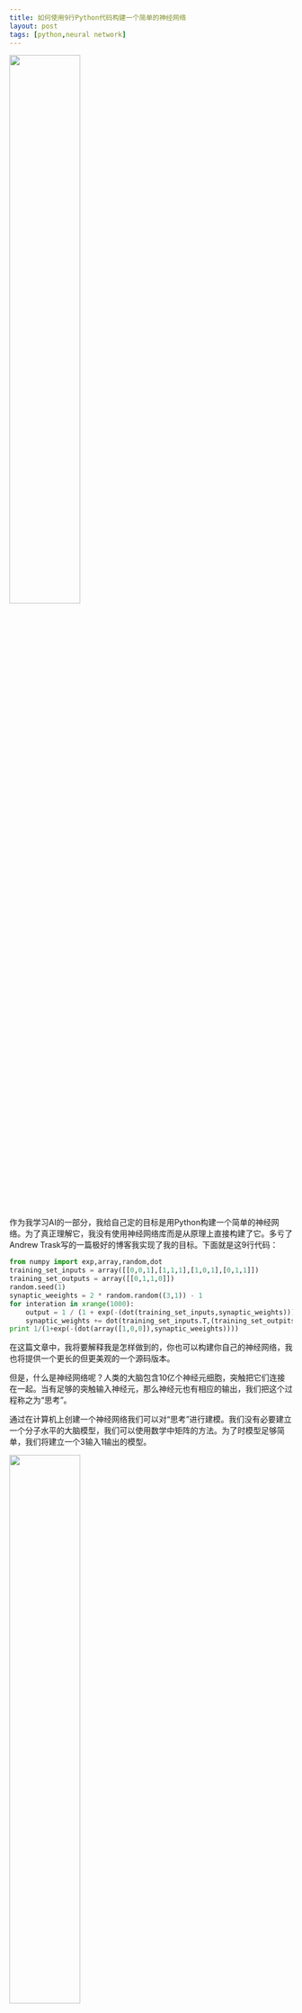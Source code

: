 ```yaml
---
title: 如何使用9行Python代码构建一个简单的神经网络
layout: post
tags: [python,neural network]
---
```


   <!-- ![1-4-4XkuTZopk59wOV6E-RCg.jpeg]({{site.img_path}}/1-4-4XkuTZopk59wOV6E-RCg.jpeg) -->
   <img src="{{site.img_path}}/1-4-4XkuTZopk59wOV6E-RCg.jpeg" width="50%" style="margin: 0 auto 100px;">

作为我学习AI的一部分，我给自己定的目标是用Python构建一个简单的神经网络。为了真正理解它，我没有使用神经网络库而是从原理上直接构建了它。多亏了Andrew Trask写的一篇极好的博客我实现了我的目标。下面就是这9行代码：

```python
from numpy import exp,array,random,dot
training_set_inputs = array([[0,0,1],[1,1,1],[1,0,1],[0,1,1]])
training_set_outputs = array([[0,1,1,0]])
random.seed(1)
synaptic_weeights = 2 * random.random((3,1)) - 1
for interation in xrange(1000):
    output = 1 / (1 + exp(-(dot(training_set_inputs,synaptic_weights))))
    synaptic_weights += dot(training_set_inputs.T,(training_set_outpits - output) * output * (1-output))
print 1/(1+exp(-(dot(array([1,0,0]),synaptic_weeights))))
```

在这篇文章中，我将要解释我是怎样做到的，你也可以构建你自己的神经网络，我也将提供一个更长的但更美观的一个源码版本。

但是，什么是神经网络呢？人类的大脑包含10亿个神经元细胞，突触把它们连接在一起。当有足够的突触输入神经元，那么神经元也有相应的输出，我们把这个过程称之为“思考”。

通过在计算机上创建一个神经网络我们可以对“思考”进行建模。我们没有必要建立一个分子水平的大脑模型，我们可以使用数学中矩阵的方法。为了时模型足够简单，我们将建立一个3输入1输出的模型。


   <!-- ![1-HDWhvFz5t0KAjIAIzjKR1w.png]({{site.img_path}}/1-HDWhvFz5t0KAjIAIzjKR1w.png) -->
   <img src="{{site.img_path}}/1-HDWhvFz5t0KAjIAIzjKR1w.png" width="50%">

我们将训练一个解决简单问题的神经网络，下面4个Example叫做训练集，你可以计算出它的模式么？是0还是1？

   <!-- ![1-nEooKljI8XbKQh4cFbZu1Q.png]({{site.img_path}}/1-nEooKljI8XbKQh4cFbZu1Q.png) -->
   <img src="{{site.img_path}}/1-nEooKljI8XbKQh4cFbZu1Q.png" width="50%">

也许你已经注意到，输出的值总是等于最左边输入的值，因此这个答案应该等于1.

## 训练过程

我们怎样教我们的神经网络正确的回答问题呢？我们将给每一个输入一个权重，它可以是一个整数也可以是一个负数，当一个输入有一个很大的正权重或者一个很小的负权重，它将对输出有很大的影响。在我们开始之前，我们将随机设置每一个权重，然后再开始我们的训练过程：
1.从训练集中拿一个做输入，通过权重调整他们，再通过一个特殊的公式计算得到输出。
2.计算误差，计算输出值与期望值的差。
3.根据误差的方向，稍微调整权重。
4.重复这个过程10000次。


   <!-- ![1--1trgA6DUEaafJZv3k0mGw.jpeg]({{site.img_path}}/1--1trgA6DUEaafJZv3k0mGw.jpeg) -->
   <img src="{{site.img_path}}/1--1trgA6DUEaafJZv3k0mGw.jpeg" width="50%">

最终，神经网络的权重会因为训练集得到最优解，如果我们让神经网络去“思考”满足这个模式的新的情况，那么它也可以做出很好的预测。

## 计算神经网络输出的公式

也许你正在考虑，哪一个特殊的公式可以计算神经网络的输出？首先我们把每一个权重与输入的乘积的和作为神经网络的输入，公式如下：
   <!-- ![1-RV7-CFkmmByfcXKkPcbAYQ.png]({{site.img_path}}/1-RV7-CFkmmByfcXKkPcbAYQ.png) -->
   <img src="{{site.img_path}}/1-RV7-CFkmmByfcXKkPcbAYQ.png" width="50%">

下面我们需要标准化它，以至于让结果在0-1的范围内，我们使用Sinmoid函数来实现它：

   <!-- ![1-5il5GLo0gamypklQQ_z0AA.png]({{site.img_path}}/1-5il5GLo0gamypklQQ_z0AA.png) -->
   <img src="{{site.img_path}}/1-5il5GLo0gamypklQQ_z0AA.png" width="50%">

它的函数图像是一个S型曲线，如下图所示：

   <!-- ![1-sK6hjHszCwTE8GqtKNe1Yg.png]({{site.img_path}}/1-sK6hjHszCwTE8GqtKNe1Yg.png) -->
   <img src="{{site.img_path}}/1-sK6hjHszCwTE8GqtKNe1Yg.png" width="50%">

把一个公式带入到第二个公式中，我们得到的最终神经网络输出公式是：

   <!-- ![1-7YdyG6fc6f6zMmx3l0ZGsQ.png]({{site.img_path}}/1-7YdyG6fc6f6zMmx3l0ZGsQ.png) -->
   <img src="{{site.img_path}}/1-7YdyG6fc6f6zMmx3l0ZGsQ.png" width="50%">
你可能已经注意到我们没有用最小阈值，这样做是为了让事情变得更简单。

## 调整权重的公式

在循环训练期间，我们调整权重，但是我们是怎样调整权重的呢？我们使用的是“Error Weighted Derivative”公式：

   <!-- ![1-SQBjpbBcCT3lTQlPEdr1eg.png]({{site.img_path}}/1-SQBjpbBcCT3lTQlPEdr1eg.png) -->
   <img src="{{site.img_path}}/1-SQBjpbBcCT3lTQlPEdr1eg.png" width="50%">

为什么是这个公式呢？首先我们要使调整与误差的大小成比例，第二，我们乘以0或1的输入，如果输入是0，我们便不做调整。最后，我们乘以S型曲线的梯度。为了理解最后一条，考虑一下几个方面：
1.我们使用S型曲线去计算神经网络的输出。
2.如果输出是一个非常大的整数或负数，它表明神经元是非常自信的。
3.由S型函数的曲线我们可以看出，当输出值非常大时，此时的梯度非常小。
4.如果神经元确定每一个权重都是正确的，没有必要去调整它，那么神经元可以通过乘以S型权限的梯度来实现。
S型曲线的梯度可以由下面公式计算：

   <!-- ![1-HdHm9u3_wjwBPmwuLg3D3g.png]({{site.img_path}}/1-HdHm9u3_wjwBPmwuLg3D3g.png) -->
   <img src="{{site.img_path}}/1-HdHm9u3_wjwBPmwuLg3D3g.png" width="50%">
把第二个公式带入第一个公式，我们最终可以得到调整权重值的公式：

   <!-- ![1-HdHm9u3_wjwBPmwuLg3D3g.png]({{site.img_path}}/1-HdHm9u3_wjwBPmwuLg3D3g.png) -->
   <img src="{{site.img_path}}/1-HdHm9u3_wjwBPmwuLg3D3g.png" width="50%">

这是一个可选择的公式，它可以让神经元学习更快，这个公式也很简单。

## 构建Python代码

尽管我们没有使用Python的神经网络库，我们将要导入四个方法从numpy，分别是：
1.exp 指数函数
2.array 创建一个矩阵
3.dot 矩阵相乘
4.random 产生随机数

例如我们可以使用array()的方法构建上面提到的训练集：

```python
training_set_inputs = array([[0,0,1],[1,1,1],[1,0,1],[0,1,1]])
training_set_outputs = array([0,1,1,0]).T
```

.T是转置，计算机存储数据如下：

   <!-- ![1-2VAykewNiKxU-gFy3BBh_w.png]({{site.img_path}}/1-2VAykewNiKxU-gFy3BBh_w.png) -->
   <img src="{{site.img_path}}/1-2VAykewNiKxU-gFy3BBh_w.png" width="50%">

好的，我想我们已经为更美观的源码做好了准备，在我给你之前，我总结了几个最终的思想。

我对每一行代码都增加了注解，值得注意的是，每一次的迭代，我们同时处理整个训练集。因此我们的变量是个矩阵。下面是用python下的完整的代码：


```python
from numpy import exp, array, random, dot


class NeuralNetwork():
    def __init__(self):
        # Seed the random number generator, so it generates the same numbers
        # every time the program runs.
        random.seed(1)

        # We model a single neuron, with 3 input connections and 1 output connection.
        # We assign random weights to a 3 x 1 matrix, with values in the range -1 to 1
        # and mean 0.
        self.synaptic_weights = 2 * random.random((3, 1)) - 1

    # The Sigmoid function, which describes an S shaped curve.
    # We pass the weighted sum of the inputs through this function to
    # normalise them between 0 and 1.
    def __sigmoid(self, x):
       return 1 / (1 + exp(-x))

    # The derivative of the Sigmoid function.
    # This is the gradient of the Sigmoid curve.
    # It indicates how confident we are about the existing weight.
    def __sigmoid_derivative(self, x):
        return x * (1 - x)

    # We train the neural network through a process of trial and error.
    # Adjusting the synaptic weights each time.
    def train(self, training_set_inputs, training_set_outputs, number_of_training_iterations):
        for iteration in xrange(number_of_training_iterations):
            # Pass the training set through our neural network (a single neuron).
            output = self.think(training_set_inputs)


            # Calculate the error (The difference between the desired output
            # and the predicted output).
            error = training_set_outputs - output

            # Multiply the error by the input and again by the gradient of the Sigmoid curve.
            # This means less confident weights are adjusted more.
            # This means inputs, which are zero, do not cause changes to the weights.
            adjustment = dot(training_set_inputs.T, error * self.__sigmoid_derivative(output))

            # Adjust the weights.
            self.synaptic_weights += adjustment

    # The neural network thinks.
    def think(self, inputs):
        # Pass inputs through our neural network (our single neuron).
        return self.__sigmoid(dot(inputs, self.synaptic_weights))


if __name__ == "__main__":

    #Intialise a single neuron neural network.
    neural_network = NeuralNetwork()

    print "Random starting synaptic weights: "
    print neural_network.synaptic_weights


    # The training set. We have 4 examples, each consisting of 3 input values
    # and 1 output value.
    training_set_inputs = array([[0, 0, 1], [1, 1, 1], [1, 0, 1], [0, 1, 1]])
    training_set_outputs = array([[0, 1, 1, 0]]).T

    # Train the neural network using a training set.
    # Do it 10,000 times and make small adjustments each time.
    neural_network.train(training_set_inputs, training_set_outputs, 10000)

    print "New synaptic weights after training: "
    print neural_network.synaptic_weights

    # Test the neural network with a new situation.
    print "Considering new situation [1, 0, 0] -> ?: "
    print neural_network.think(array([1, 0, 0]))
```

## 最终的思想

使用终端命令运行神经网络：
python main.py

你将要得到的结果是：
```(python)
Random starting synaptic weights:
[[-0.16595599]
[ 0.44064899]
[-0.99977125]]

New synaptic weights after training:
[[ 9.67299303]
[-0.2078435 ]
[-4.62963669]]

Considering new situation [1, 0, 0] -> ?:
[ 0.99993704]

```

我们做到了，我们用Python构建了一个简单的神经网络！
首先神经网络指定它的权重，然后用训练集训练他自己，然后计算新的情况[1,0,0],预测结果是0.99993704，正确的答案是1，结果是如此的相近！

传统的计算机城西一般情况不能学习，神经网络最神奇的是它可以自己学习，适应，然后解答新的情况，就像人的大脑。

当然一个神经元智能完成一个简单的任务，但是如果我们把数亿个神经元连接在一起会产生什么样的效果？


原文连接： https://medium.com/technology-invention-and-more/how-to-build-a-simple-neural-network-in-9-lines-of-python-code-cc8f23647ca1
